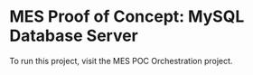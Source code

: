 # MES Proof of Concept: MySQL Database Server

To run this project, visit the MES POC Orchestration project.